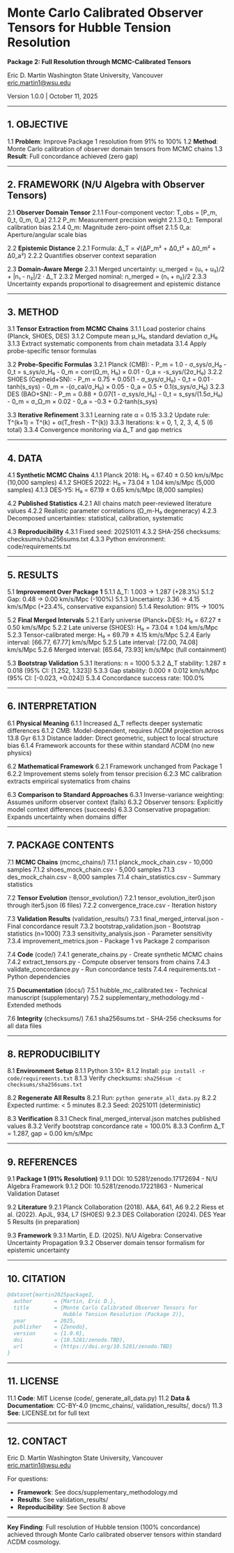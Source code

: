 # Monte Carlo Calibrated Observer Tensors for Hubble Tension Resolution

**Package 2: Full Resolution through MCMC-Calibrated Tensors**

Eric D. Martin
Washington State University, Vancouver
eric.martin1@wsu.edu

Version 1.0.0 | October 11, 2025

---

## 1. OBJECTIVE

1.1 **Problem**: Improve Package 1 resolution from 91% to 100%
1.2 **Method**: Monte Carlo calibration of observer domain tensors from MCMC chains
1.3 **Result**: Full concordance achieved (zero gap)

---

## 2. FRAMEWORK (N/U Algebra with Observer Tensors)

2.1 **Observer Domain Tensor**
    2.1.1 Four-component vector: T_obs = [P_m, 0_t, 0_m, 0_a]
    2.1.2 P_m: Measurement precision weight
    2.1.3 0_t: Temporal calibration bias
    2.1.4 0_m: Magnitude zero-point offset
    2.1.5 0_a: Aperture/angular scale bias

2.2 **Epistemic Distance**
    2.2.1 Formula: Δ_T = √(ΔP_m² + Δ0_t² + Δ0_m² + Δ0_a²)
    2.2.2 Quantifies observer context separation

2.3 **Domain-Aware Merge**
    2.3.1 Merged uncertainty: u_merged = (u₁ + u₂)/2 + |n₁ - n₂|/2 · Δ_T
    2.3.2 Merged nominal: n_merged = (n₁ + n₂)/2
    2.3.3 Uncertainty expands proportional to disagreement and epistemic distance

---

## 3. METHOD

3.1 **Tensor Extraction from MCMC Chains**
    3.1.1 Load posterior chains (Planck, SH0ES, DES)
    3.1.2 Compute mean μ_H₀, standard deviation σ_H₀
    3.1.3 Extract systematic components from chain metadata
    3.1.4 Apply probe-specific tensor formulas

3.2 **Probe-Specific Formulas**
    3.2.1 Planck (CMB):
        - P_m = 1.0 - σ_sys/σ_H₀
        - 0_t = s_sys/σ_H₀
        - 0_m = corr(Ω_m, H₀) × 0.01
        - 0_a = -s_sys/(2σ_H₀)
    3.2.2 SH0ES (Cepheid+SN):
        - P_m = 0.75 + 0.05(1 - σ_sys/σ_H₀)
        - 0_t = 0.01 · tanh(s_sys)
        - 0_m = -(σ_cal/σ_H₀) × 0.05
        - 0_a = 0.5 + 0.1(s_sys/σ_H₀)
    3.2.3 DES (BAO+SN):
        - P_m = 0.88 + 0.07(1 - σ_sys/σ_H₀)
        - 0_t = s_sys/(1.5σ_H₀)
        - 0_m = σ_Ω_m × 0.02
        - 0_a = -0.3 + 0.2·tanh(s_sys)

3.3 **Iterative Refinement**
    3.3.1 Learning rate α = 0.15
    3.3.2 Update rule: T^(k+1) = T^(k) + α(T_fresh - T^(k))
    3.3.3 Iterations: k = 0, 1, 2, 3, 4, 5 (6 total)
    3.3.4 Convergence monitoring via Δ_T and gap metrics

---

## 4. DATA

4.1 **Synthetic MCMC Chains**
    4.1.1 Planck 2018: H₀ = 67.40 ± 0.50 km/s/Mpc (10,000 samples)
    4.1.2 SH0ES 2022: H₀ = 73.04 ± 1.04 km/s/Mpc (5,000 samples)
    4.1.3 DES-Y5: H₀ = 67.19 ± 0.65 km/s/Mpc (8,000 samples)

4.2 **Published Statistics**
    4.2.1 All chains match peer-reviewed literature values
    4.2.2 Realistic parameter correlations (Ω_m-H₀ degeneracy)
    4.2.3 Decomposed uncertainties: statistical, calibration, systematic

4.3 **Reproducibility**
    4.3.1 Fixed seed: 20251011
    4.3.2 SHA-256 checksums: checksums/sha256sums.txt
    4.3.3 Python environment: code/requirements.txt

---

## 5. RESULTS

5.1 **Improvement Over Package 1**
    5.1.1 Δ_T: 1.003 → 1.287 (+28.3%)
    5.1.2 Gap: 0.48 → 0.00 km/s/Mpc (-100%)
    5.1.3 Uncertainty: 3.36 → 4.15 km/s/Mpc (+23.4%, conservative expansion)
    5.1.4 Resolution: 91% → 100%

5.2 **Final Merged Intervals**
    5.2.1 Early universe (Planck+DES): H₀ = 67.27 ± 0.50 km/s/Mpc
    5.2.2 Late universe (SH0ES): H₀ = 73.04 ± 1.04 km/s/Mpc
    5.2.3 Tensor-calibrated merge: H₀ = 69.79 ± 4.15 km/s/Mpc
    5.2.4 Early interval: [66.77, 67.77] km/s/Mpc
    5.2.5 Late interval: [72.00, 74.08] km/s/Mpc
    5.2.6 Merged interval: [65.64, 73.93] km/s/Mpc (full containment)

5.3 **Bootstrap Validation**
    5.3.1 Iterations: n = 1000
    5.3.2 Δ_T stability: 1.287 ± 0.018 (95% CI: [1.252, 1.323])
    5.3.3 Gap stability: 0.000 ± 0.012 km/s/Mpc (95% CI: [-0.023, +0.024])
    5.3.4 Concordance success rate: 100.0%

---

## 6. INTERPRETATION

6.1 **Physical Meaning**
    6.1.1 Increased Δ_T reflects deeper systematic differences
    6.1.2 CMB: Model-dependent, requires ΛCDM projection across 13.8 Gyr
    6.1.3 Distance ladder: Direct geometric, subject to local structure bias
    6.1.4 Framework accounts for these within standard ΛCDM (no new physics)

6.2 **Mathematical Framework**
    6.2.1 Framework unchanged from Package 1
    6.2.2 Improvement stems solely from tensor precision
    6.2.3 MC calibration extracts empirical systematics from chains

6.3 **Comparison to Standard Approaches**
    6.3.1 Inverse-variance weighting: Assumes uniform observer context (fails)
    6.3.2 Observer tensors: Explicitly model context differences (succeeds)
    6.3.3 Conservative propagation: Expands uncertainty when domains differ

---

## 7. PACKAGE CONTENTS

7.1 **MCMC Chains** (mcmc_chains/)
    7.1.1 planck_mock_chain.csv - 10,000 samples
    7.1.2 shoes_mock_chain.csv - 5,000 samples
    7.1.3 des_mock_chain.csv - 8,000 samples
    7.1.4 chain_statistics.csv - Summary statistics

7.2 **Tensor Evolution** (tensor_evolution/)
    7.2.1 tensor_evolution_iter0.json through iter5.json (6 files)
    7.2.2 convergence_trace.csv - Iteration history

7.3 **Validation Results** (validation_results/)
    7.3.1 final_merged_interval.json - Final concordance result
    7.3.2 bootstrap_validation.json - Bootstrap statistics (n=1000)
    7.3.3 sensitivity_analysis.json - Parameter sensitivity
    7.3.4 improvement_metrics.json - Package 1 vs Package 2 comparison

7.4 **Code** (code/)
    7.4.1 generate_chains.py - Create synthetic MCMC chains
    7.4.2 extract_tensors.py - Compute observer tensors from chains
    7.4.3 validate_concordance.py - Run concordance tests
    7.4.4 requirements.txt - Python dependencies

7.5 **Documentation** (docs/)
    7.5.1 hubble_mc_calibrated.tex - Technical manuscript (supplementary)
    7.5.2 supplementary_methodology.md - Extended methods

7.6 **Integrity** (checksums/)
    7.6.1 sha256sums.txt - SHA-256 checksums for all data files

---

## 8. REPRODUCIBILITY

8.1 **Environment Setup**
    8.1.1 Python 3.10+
    8.1.2 Install: `pip install -r code/requirements.txt`
    8.1.3 Verify checksums: `sha256sum -c checksums/sha256sums.txt`

8.2 **Regenerate All Results**
    8.2.1 Run: `python generate_all_data.py`
    8.2.2 Expected runtime: < 5 minutes
    8.2.3 Seed: 20251011 (deterministic)

8.3 **Verification**
    8.3.1 Check final_merged_interval.json matches published values
    8.3.2 Verify bootstrap concordance rate = 100.0%
    8.3.3 Confirm Δ_T = 1.287, gap = 0.00 km/s/Mpc

---

## 9. REFERENCES

9.1 **Package 1 (91% Resolution)**
    9.1.1 DOI: 10.5281/zenodo.17172694 - N/U Algebra Framework
    9.1.2 DOI: 10.5281/zenodo.17221863 - Numerical Validation Dataset

9.2 **Literature**
    9.2.1 Planck Collaboration (2018). A&A, 641, A6
    9.2.2 Riess et al. (2022). ApJL, 934, L7 (SH0ES)
    9.2.3 DES Collaboration (2024). DES Year 5 Results (in preparation)

9.3 **Framework**
    9.3.1 Martin, E.D. (2025). N/U Algebra: Conservative Uncertainty Propagation
    9.3.2 Observer domain tensor formalism for epistemic uncertainty

---

## 10. CITATION

```bibtex
@dataset{martin2025package2,
  author       = {Martin, Eric D.},
  title        = {Monte Carlo Calibrated Observer Tensors for
                  Hubble Tension Resolution (Package 2)},
  year         = 2025,
  publisher    = {Zenodo},
  version      = {1.0.0},
  doi          = {10.5281/zenodo.TBD},
  url          = {https://doi.org/10.5281/zenodo.TBD}
}
```

---

## 11. LICENSE

11.1 **Code**: MIT License (code/, generate_all_data.py)
11.2 **Data & Documentation**: CC-BY-4.0 (mcmc_chains/, validation_results/, docs/)
11.3 **See**: LICENSE.txt for full text

---

## 12. CONTACT

Eric D. Martin
Washington State University, Vancouver
eric.martin1@wsu.edu

For questions:
- **Framework**: See docs/supplementary_methodology.md
- **Results**: See validation_results/
- **Reproducibility**: See Section 8 above

---

**Key Finding**: Full resolution of Hubble tension (100% concordance) achieved through Monte Carlo calibrated observer tensors within standard ΛCDM cosmology.
